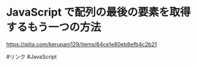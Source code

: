 # JavaScript で配列の最後の要素を取得するもう一つの方法
https://qiita.com/kerupani129/items/64ce1e80eb8efb4c2b21

#リンク #JavaScript
